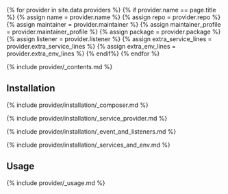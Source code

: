 {% for provider in site.data.providers %}
    {% if provider.name == page.title %}
        {% assign name = provider.name %}
        {% assign repo = provider.repo %}
        {% assign maintainer = provider.maintainer %}
        {% assign maintainer_profile = provider.maintainer_profile %}
        {% assign package = provider.package %}
        {% assign listener = provider.listener %}
        {% assign extra_service_lines = provider.extra_service_lines %}
        {% assign extra_env_lines = provider.extra_env_lines %}
    {% endif%}
{% endfor %}

{% include provider/_contents.md %}

## Installation

{% include provider/installation/_composer.md %}

{% include provider/installation/_service_provider.md %}

{% include provider/installation/_event_and_listeners.md %}

{% include provider/installation/_services_and_env.md %}


## Usage

{% include provider/_usage.md %}
